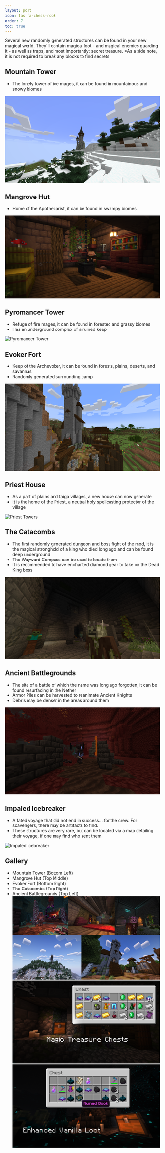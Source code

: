 ```yaml
---
layout: post
icon: fas fa-chess-rook
order: 7
toc: true
---
```


Several new randomly generated structures can be found in your new magical world. They'll contain magical loot - and magical enemies guarding it - as well as traps, and most importantly: secret treasure. *As a side note, it is not required to break any blocks to find secrets.

## Mountain Tower
- The lonely tower of ice mages, it can be found in mountainous and snowy biomes

![Mountain Tower](/img/mountain_tower.png)

## Mangrove Hut
- Home of the Apothecarist, it can be found in swampy biomes

![Mangrove Hut](/img/mangrove_hut.png)

## Pyromancer Tower
- Refuge of fire mages, it can be found in forested and grassy biomes
- Has an underground complex of a ruined keep

![Pyromancer Tower](/img/pyromancer_tower.png)

## Evoker Fort
- Keep of the Archevoker, it can be found in forests, plains, deserts, and savannas
- Randomly generated surrounding camp

![Evoker Fort](/img/evoker_fort.png)

## Priest House
- As a part of plains and taiga villages, a new house can now generate
- It is the home of the Priest, a neutral holy spellcasting protector of the village

![Priest Towers](/img/priest_house_joint.png)

## The Catacombs
- The first randomly generated dungeon and boss fight of the mod, it is the magical stronghold of a king who died long ago and can be found deep underground
- The Wayward Compass can be used to locate them
- It is recommended to have enchanted diamond gear to take on the Dead King boss

![The Catacombs](/img/the_catacombs.png)

## Ancient Battlegrounds
- The site of a battle of which the name was long ago forgotten, it can be found resurfacing in the Nether
- Armor Piles can be harvested to reanimate Ancient Knights
- Debris may be denser in the areas around them

![Ancient Battlegrounds](/img/ancient_battlegrounds.png)

## Impaled Icebreaker
- A fated voyage that did not end in success... for the crew. For scavengers, there may be artifacts to find.
- These structures are very rare, but can be located via a map detailing their voyage, if one may find who sent them

![Impaled Icebreaker](/img/impaled_icebreaker.png)

## Gallery
- Mountain Tower (Bottom Left)
- Mangrove Hut (Top Middle)
- Evoker Fort (Bottom Right)
- The Catacombs (Top Right)
- Ancient Battlegrounds (Top Left)
![Structures](/img/screenshots/structures.png)
![Structures](/img/screenshots/magic_loot.png)
![Structures](/img/screenshots/ancient_city_loot.png)
